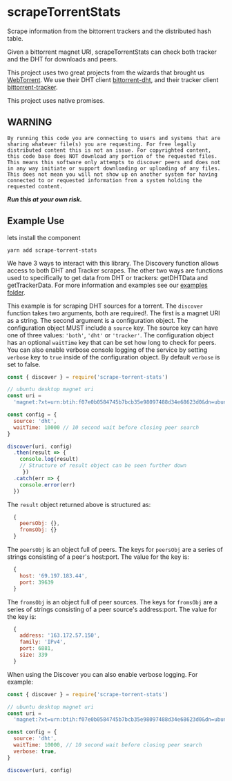 # scrapeTorrentStats

Scrape information from the bittorrent trackers and the distributed hash table.

Given a bittorrent magnet URI, scrapeTorrentStats can check both tracker and the DHT for downloads and peers.

This project uses two great projects from the wizards that brought us [WebTorrent](https://webtorrent.io). We use their DHT client [bittorrent-dht](bittorrent-dht), and their tracker client [bittorrent-tracker](https://github.com/webtorrent/bittorrent-tracker).

This project uses native promises.

## WARNING

`By running this code you are connecting to users and systems that are sharing whatever file(s) you are requesting. For free legally distributed content this is not an issue. For copyrighted content, this code base does NOT download any portion of the requested files. This means this software only attempts to discover peers and does not in any way initiate or support downloading or uploading of any files. This does not mean you will not show up on another system for having connected to or requested information from a system holding the requested content.`

_**Run this at your own risk.**_

## Example Use

lets install the component

```shell
yarn add scrape-torrent-stats
```

We have 3 ways to interact with this library. The Discovery function allows access to both DHT and Tracker scrapes. The other two ways are functions used to specifically to get data from DHT or trackers: getDHTData and getTrackerData. For more information and examples see our [examples folder](https://github.com/estepanov/scrapeTorrentStats/tree/master/examples).

This example is for scraping DHT sources for a torrent. The `discover` function takes two arguments, both are required!. The first is a magnet URI as a string. The second argument is a configuration object. The configuration object MUST include a `source` key. The source key can have one of three values: `'both'`, `'dht'` or `'tracker'`. The configuration object has an optional `waitTime` key that can be set how long to check for peers. You can also enable verbose console logging of the service by setting `verbose` key to `true` inside of the configuration object. By default `verbose` is set to false.

```Javascript
const { discover } = require('scrape-torrent-stats')

// ubuntu desktop magnet uri
const uri =
  'magnet:?xt=urn:btih:f07e0b0584745b7bcb35e98097488d34e68623d0&dn=ubuntu-17.10.1-desktop-amd64.iso'

const config = {
  source: 'dht',
  waitTime: 10000 // 10 second wait before closing peer search
}

discover(uri, config)
  .then(result => {
    console.log(result)
    // Structure of result object can be seen further down
     })
  .catch(err => {
    console.error(err)
  })
```

The `result` object returned above is structured as:

```Javascript
  {
    peersObj: {},
    fromsObj: {}
  }
```

The `peersObj` is an object full of peers. The keys for `peersObj` are a series of strings consisting of a peer's host:port. The value for the key is:

```Javascript
  {
    host: '69.197.183.44',
    port: 39639
  }
```

The `fromsObj` is an object full of peer sources. The keys for `fromsObj` are a series of strings consisting of a peer source's address:port. The value for the key is:

```Javascript
  {
    address: '163.172.57.150',
    family: 'IPv4',
    port: 6881,
    size: 339
  }
```

When using the Discover you can also enable verbose logging. For example:

```Javascript
const { discover } = require('scrape-torrent-stats')

// ubuntu desktop magnet uri
const uri =
  'magnet:?xt=urn:btih:f07e0b0584745b7bcb35e98097488d34e68623d0&dn=ubuntu-17.10.1-desktop-amd64.iso'

const config = {
  source: 'dht',
  waitTime: 10000, // 10 second wait before closing peer search
  verbose: true,
}

discover(uri, config)
```
